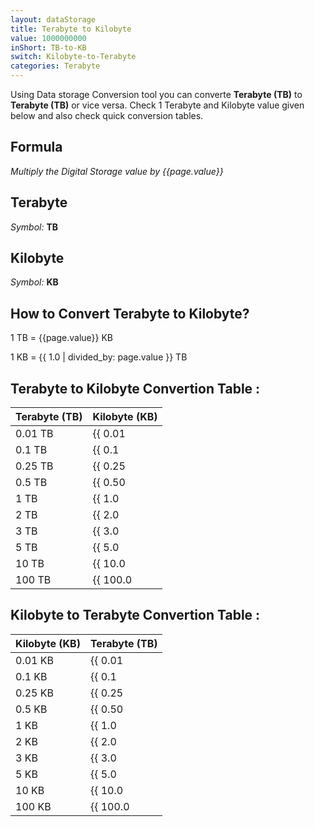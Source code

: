 ```yaml
---
layout: dataStorage
title: Terabyte to Kilobyte
value: 1000000000
inShort: TB-to-KB
switch: Kilobyte-to-Terabyte
categories: Terabyte
---
```


Using Data storage Conversion tool you can converte **Terabyte (TB)** to **Terabyte (TB)** or vice versa. Check 1 Terabyte and Kilobyte value given below and also check quick conversion tables.

## Formula
*Multiply the Digital Storage value by {{page.value}}*

## Terabyte
*Symbol:* **TB**

## Kilobyte
*Symbol:* **KB**

## How to Convert Terabyte to Kilobyte?

1 TB = {{page.value}} KB

1 KB = {{ 1.0 | divided_by: page.value }} TB


## Terabyte to Kilobyte Convertion Table :

| Terabyte (TB) | Kilobyte (KB) |
| ---- | ---- |
| 0.01 TB | {{ 0.01 | times: page.value }} KB |
| 0.1 TB | {{ 0.1 | times: page.value }} KB |
| 0.25 TB | {{ 0.25 | times: page.value }} KB |
| 0.5 TB | {{ 0.50 | times: page.value }} KB |
| 1 TB | {{ 1.0 | times: page.value }} KB |
| 2 TB | {{ 2.0 | times: page.value }} KB |
| 3 TB | {{ 3.0 | times: page.value }} KB |
| 5 TB | {{ 5.0 | times: page.value }} KB |
| 10 TB | {{ 10.0 | times: page.value }} KB |
| 100 TB | {{ 100.0 | times: page.value }} KB |

## Kilobyte to Terabyte Convertion Table :

| Kilobyte (KB) | Terabyte (TB) |
| ---- | ---- |
| 0.01 KB | {{ 0.01 | divided_by: page.value }} TB |
| 0.1 KB | {{ 0.1 | divided_by: page.value }} TB |
| 0.25 KB | {{ 0.25 | divided_by: page.value }} TB |
| 0.5 KB | {{ 0.50 | divided_by: page.value }} TB |
| 1 KB | {{ 1.0 | divided_by: page.value }} TB |
| 2 KB | {{ 2.0 | divided_by: page.value }} TB |
| 3 KB | {{ 3.0 | divided_by: page.value }} TB |
| 5 KB | {{ 5.0 | divided_by: page.value }} TB |
| 10 KB | {{ 10.0 | divided_by: page.value }} TB |
| 100 KB | {{ 100.0 | divided_by: page.value }} TB |


<script>
document.getElementById('selectInput')[16].selected = true
document.getElementById('selectOutput')[4].selected = true
</script>
